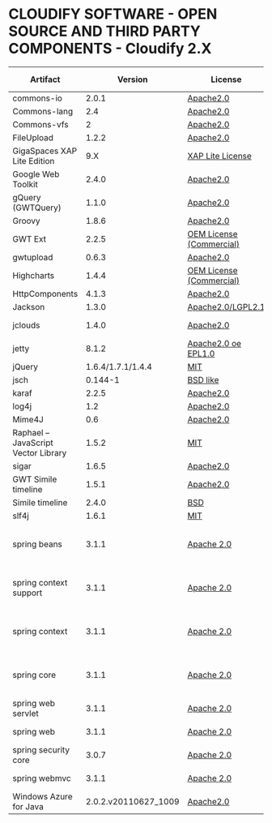 CLOUDIFY SOFTWARE  - OPEN SOURCE AND THIRD PARTY COMPONENTS - Cloudify 2.X
==========================================================================

|Artifact|Version|License|Used in Component|
|--------------|--------------|--------------|--------------|
|commons-io|2.0.1|[Apache2.0](http://commons.apache.org/)|Web UI|
|Commons-lang|2.4|[Apache2.0](http://commons.apache.org/lang/)|Web UI|
|Commons-vfs|2|[Apache2.0](http://commons.apache.org/)|Web UI|
|FileUpload|1.2.2|[Apache2.0](http://commons.apache.org/fileupload/)|REST API|
|GigaSpaces XAP Lite Edition |9.X| [XAP Lite License](http://www.gigaspaces.com/gigaspaces-xap-software-license-agreement-lite) |Core|
|Google Web Toolkit |2.4.0|[Apache2.0](http://code.google.com/webtoolkit/)|Web UI|
|gQuery (GWTQuery)|1.1.0|[Apache2.0](http://gwtquery.com)|Web UI|
|Groovy|1.8.6|[Apache2.0](http://groovy.codehaus.org/)|Core|
|GWT Ext |2.2.5|[OEM License (Commercial)](http://www.sencha.com/products/gwt/)|Web UI|
|gwtupload|0.6.3|[Apache2.0](http://code.google.com/p/gwtupload/)|Web UI|
|Highcharts |1.4.4|[OEM License (Commercial)](http://www.highcharts.com/)|Web UI|
|HttpComponents|4.1.3|[Apache2.0](http://hc.apache.org/)|REST API|
|Jackson|1.3.0|[Apache2.0/LGPL2.1](http://jackson.codehaus.org/)|REST API|
|jclouds|1.4.0|[Apache2.0](http://www.jclouds.org/)|Cloud Driver|
|jetty|8.1.2|[Apache2.0 oe EPL1.0](http://www.mortbay.org/jetty/ )|Web UI, REST API|
|jQuery|1.6.4/1.7.1/1.4.4|[MIT](http://jquery.com/)|Web UI|
|jsch|0.144-1|[BSD like](http://www.jcraft.com/jsch/)|Manager|
|karaf|2.2.5|[Apache2.0](http://karaf.apache.org/)|CLI|
|log4j|1.2|[Apache2.0](http://logging.apache.org/log4j/1.2/)|Core|
|Mime4J|0.6|[Apache2.0](http://james.apache.org/mime4j/)| |
|Raphael – JavaScript Vector Library|1.5.2|[MIT](http://raphaeljs.com )|Web UI|
|sigar|1.6.5|[Apache2.0](http://support.hyperic.com/display/SIGAR/Home)|Agent|
|GWT Simile timeline|1.5.1|[Apache2.0](http://code.google.com/p/gwtsimiletimeline/)|Web UI|
|Simile timeline|2.4.0|[BSD](http://www.simile-widgets.org/timeline/)|Web UI|
|slf4j|1.6.1|[MIT](http://www.slf4j.org/)|Core|
|spring beans|3.1.1|[Apache 2.0](https://github.com/spring-projects/spring-framework/blob/master/src/dist/license.txt)|REST API, Web UI, Attribute Store|
|spring context support|3.1.1|[Apache 2.0](https://github.com/spring-projects/spring-framework/blob/master/src/dist/license.txt)| REST API, Web UI, Attribute Store|
|spring context|3.1.1|[Apache 2.0](https://github.com/spring-projects/spring-framework/blob/master/src/dist/license.txt)|REST API, Web UI, Attribute Store|
|spring core|3.1.1|[Apache 2.0](https://github.com/spring-projects/spring-framework/blob/master/src/dist/license.txt)|REST API, Web UI, Attribute Store|
|spring web servlet|3.1.1|[Apache 2.0](https://github.com/spring-projects/spring-framework/blob/master/src/dist/license.txt)|REST API, Web UI|
|spring web|3.1.1|[Apache 2.0](https://github.com/spring-projects/spring-framework/blob/master/src/dist/license.txt)|REST API, Web UI|
|spring security core|3.0.7|[Apache 2.0](https://github.com/spring-projects/spring-framework/blob/master/src/dist/license.txt)|REST API, Web UI|
|spring webmvc|3.1.1|[Apache 2.0](https://github.com/spring-projects/spring-framework/blob/master/src/dist/license.txt)|REST API, Web UI|
|Windows Azure for Java|2.0.2.v20110627_1009|[Apache2.0](https://github.com/WindowsAzure/azure-sdk-for-java/blob/master/LICENSE.txt)|Cloud Driver|
